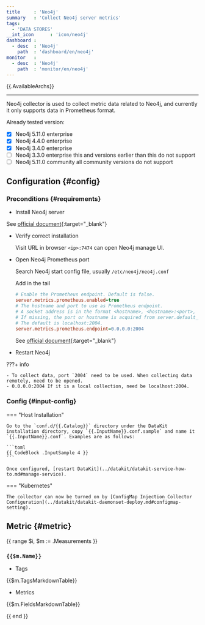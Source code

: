 ```yaml
---
title     : 'Neo4j'
summary   : 'Collect Neo4j server metrics'
tags:
  - 'DATA STORES'
__int_icon      : 'icon/neo4j'
dashboard :
  - desc  : 'Neo4j'
    path  : 'dashboard/en/neo4j'
monitor   :
  - desc  : 'Neo4j'
    path  : 'monitor/en/neo4j'
---
```



{{.AvailableArchs}}

---

Neo4j collector is used to collect metric data related to Neo4j, and currently it only supports data in Prometheus format.

Already tested version:

- [x] Neo4j 5.11.0 enterprise
- [x] Neo4j 4.4.0 enterprise
- [x] Neo4j 3.4.0 enterprise
- [ ] Neo4j 3.3.0 enterprise this and versions earlier than this do not support
- [ ] Neo4j 5.11.0 community all community versions do not support

## Configuration {#config}

### Preconditions {#requirements}

- Install Neo4j server
  
See [official document](https://neo4j.com/docs/operations-manual/current/installation/){:target="_blank"}

- Verify correct installation

  Visit URL in browser `<ip>:7474` can open Neo4j manage UI.

- Open Neo4j Prometheus port
  
  Search Neo4j start config file, usually `/etc/neo4j/neo4j.conf`

  Add in the tail

  ```ini
  # Enable the Prometheus endpoint. Default is false.
  server.metrics.prometheus.enabled=true
  # The hostname and port to use as Prometheus endpoint.
  # A socket address is in the format <hostname>, <hostname>:<port>, or :<port>.
  # If missing, the port or hostname is acquired from server.default_listen_address.
  # The default is localhost:2004.
  server.metrics.prometheus.endpoint=0.0.0.0:2004
  ```

  See [official document](https://neo4j.com/docs/operations-manual/current/monitoring/metrics/expose/#_prometheus){:target="_blank"}
  
- Restart Neo4j

<!-- markdownlint-disable MD046 -->
???+ info

    - To collect data, port `2004` need to be used. When collecting data remotely, need to be opened.
    - 0.0.0.0:2004 If it is a local collection, need be localhost:2004.
<!-- markdownlint-enable -->

### Config {#input-config}

<!-- markdownlint-disable MD046 -->
=== "Host Installation"

    Go to the `conf.d/{{.Catalog}}` directory under the DataKit installation directory, copy `{{.InputName}}.conf.sample` and name it `{{.InputName}}.conf`. Examples are as follows:
    
    ```toml
    {{ CodeBlock .InputSample 4 }}
    ```

    Once configured, [restart DataKit](../datakit/datakit-service-how-to.md#manage-service).

=== "Kubernetes"

    The collector can now be turned on by [ConfigMap Injection Collector Configuration](../datakit/datakit-daemonset-deploy.md#configmap-setting).

<!-- markdownlint-enable -->

## Metric {#metric}

{{ range $i, $m := .Measurements }}

### `{{$m.Name}}`

- Tags

{{$m.TagsMarkdownTable}}

- Metrics

{{$m.FieldsMarkdownTable}}

{{ end }}
